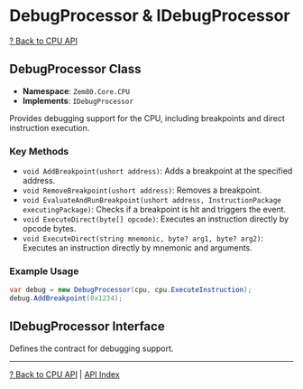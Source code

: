 # DebugProcessor & IDebugProcessor

[? Back to CPU API](README.md)

## DebugProcessor Class

- **Namespace**: `Zem80.Core.CPU`
- **Implements**: `IDebugProcessor`

Provides debugging support for the CPU, including breakpoints and direct instruction execution.

### Key Methods

- `void AddBreakpoint(ushort address)`: Adds a breakpoint at the specified address.
- `void RemoveBreakpoint(ushort address)`: Removes a breakpoint.
- `void EvaluateAndRunBreakpoint(ushort address, InstructionPackage executingPackage)`: Checks if a breakpoint is hit and triggers the event.
- `void ExecuteDirect(byte[] opcode)`: Executes an instruction directly by opcode bytes.
- `void ExecuteDirect(string mnemonic, byte? arg1, byte? arg2)`: Executes an instruction directly by mnemonic and arguments.

### Example Usage

```csharp
var debug = new DebugProcessor(cpu, cpu.ExecuteInstruction);
debug.AddBreakpoint(0x1234);
```

## IDebugProcessor Interface

Defines the contract for debugging support.

---

[? Back to CPU API](README.md) | [API Index](../README.md)
